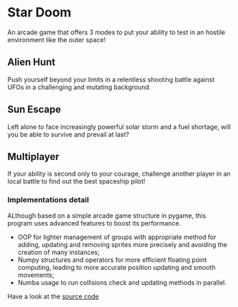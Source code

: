 # Star Doom
An arcade game that offers 3 modes to put your ability to test in an hostile environment like the outer space!
## Alien Hunt
Push yourself beyond your limits in a relentless shooting battle against UFOs in a challenging and mutating background.
## Sun Escape
Left alone to face increasingly powerful solar storm and a fuel shortage, will you be able to survive and prevail at last?
## Multiplayer
If your ability is second only to your courage, challenge another player in an local battle to find out the best spaceship pilot!
### Implementations detail
ALthough based on a simple arcade game structure in pygame, this program uses advanced features to boost its performance.
* OOP for lighter management of groups with appropriate method for adding, updating and removing sprites more precisely and avoiding the creation of many instances;
* Numpy structures and operators for more efficient floating point computing, leading to more accurate position updating and smooth movements;
* Numba usage to run collisions check and updating methods in parallel.

Have a look at the [source code](code)
